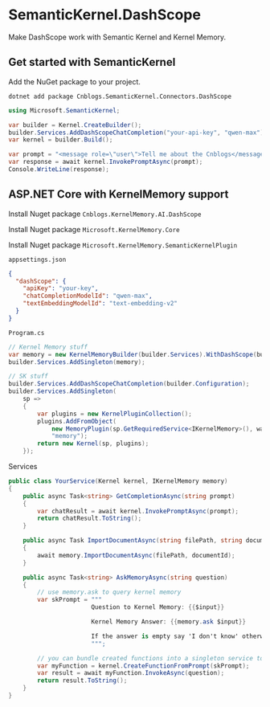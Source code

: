 # SemanticKernel.DashScope

Make DashScope work with Semantic Kernel and Kernel Memory.

## Get started with SemanticKernel

Add the NuGet package to your project.

```shell
dotnet add package Cnblogs.SemanticKernel.Connectors.DashScope
```

```cs
using Microsoft.SemanticKernel;

var builder = Kernel.CreateBuilder();
builder.Services.AddDashScopeChatCompletion("your-api-key", "qwen-max");
var kernel = builder.Build();

var prompt = "<message role=\"user\">Tell me about the Cnblogs</message>";
var response = await kernel.InvokePromptAsync(prompt);
Console.WriteLine(response);
```

## ASP.NET Core with KernelMemory support

Install Nuget package `Cnblogs.KernelMemory.AI.DashScope`

Install Nuget package `Microsoft.KernelMemory.Core`

Install Nuget package `Microsoft.KernelMemory.SemanticKernelPlugin`

`appsettings.json`

```json
{
  "dashScope": {
    "apiKey": "your-key",
    "chatCompletionModelId": "qwen-max",
    "textEmbeddingModelId": "text-embedding-v2"
  }
}
```

`Program.cs`

```csharp
// Kernel Memory stuff
var memory = new KernelMemoryBuilder(builder.Services).WithDashScope(builder.Configuration).Build();
builder.Services.AddSingleton(memory);

// SK stuff
builder.Services.AddDashScopeChatCompletion(builder.Configuration);
builder.Services.AddSingleton(
    sp =>
    {
        var plugins = new KernelPluginCollection();
        plugins.AddFromObject(
            new MemoryPlugin(sp.GetRequiredService<IKernelMemory>(), waitForIngestionToComplete: true),
            "memory");
        return new Kernel(sp, plugins);
    });
```

Services

```csharp
public class YourService(Kernel kernel, IKernelMemory memory)
{
    public async Task<string> GetCompletionAsync(string prompt)
    {
        var chatResult = await kernel.InvokePromptAsync(prompt);
        return chatResult.ToString();
    }

    public async Task ImportDocumentAsync(string filePath, string documentId)
    {
        await memory.ImportDocumentAsync(filePath, documentId);
    }

    public async Task<string> AskMemoryAsync(string question)
    {
        // use memory.ask to query kernel memory
        var skPrompt = """
                       Question to Kernel Memory: {{$input}}

                       Kernel Memory Answer: {{memory.ask $input}}

                       If the answer is empty say 'I don't know' otherwise reply with a preview of the answer, truncated to 15 words.
                       """;

        // you can bundle created functions into a singleton service to reuse them
        var myFunction = kernel.CreateFunctionFromPrompt(skPrompt);
        var result = await myFunction.InvokeAsync(question);
        return result.ToString();
    }
}
```
